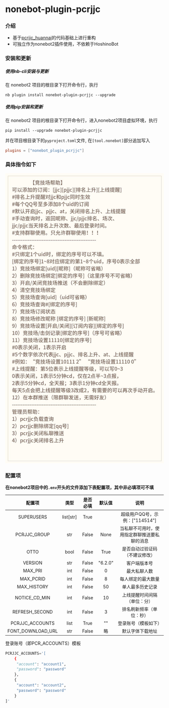 # nonebot-plugin-pcrjjc

### 介绍

* 基于[pcrjjc_huannai](https://github.com/SonderXiaoming/pcrjjc_huannai)的代码基础上进行重构
* 可独立作为nonebot2插件使用，不依赖于HoshinoBot

### 安装和更新

##### 使用nb-cli安装与更新

在 nonebot2 项目的根目录下打开命令行，执行

```shell
nb plugin install nonebot-plugin-pcrjjc --upgrade
```

##### 使用pip安装和更新

在 nonebot2 项目的根目录下打开命令行，进入nonebot2项目虚拟环境，执行

```shell
pip install --upgrade nonebot-plugin-pcrjjc
```

并在项目根目录下的`pyproject.toml`文件, 在`[tool.nonebot]`部分追加写入

```toml
plugins = ["nonebot_plugin_pcrjjc"]
```

### 具体指令如下

![竞技场帮助指令](./img/help.png)

### 配置项

**在nonebot2项目中的`.env`开头的文件添加下表配置项，其中非必填项可不填**

|        配置项        |    类型     | 是否必填  |   默认值   |           说明           |
|:-----------------:|:---------:|:-----:|:-------:|:----------------------:|
|    SUPERUSERS     | list[str] | True  |         | 超级用户QQ号，示例：["114514"]  |
|   PCRJJC_GROUP    |    str    | False |  None   | 当私聊不可用时，使用指定群聊推送要私聊的消息 |
|       OTTO        |   bool    | False |  True   |    是否自动过验证码（不建议修改）     |
|      VERSION      |    str    | False | "6.2.0" |         客户端版本号         |
|      MAX_PRI      |    int    | False |    0    |         最大私聊人数         |
|     MAX_PCRID     |    int    | False |    8    |       每人绑定的最大数量        |
|    MAX_HISTORY    |    int    | False |   50    |        单人最多历史记录        |
|   NOTICE_CD_MIN   |    int    | False |   10    |     上线提醒时间间隔（单位：分）     |
|  REFRESH_SECOND   |    int    | False |    3    |      排名刷新频率（单位：秒）      |
|  PCRJJC_ACCOUNTS  |   list    | True  |   ""    |       登录账号（模板如下）       |
| FONT_DOWNLOAD_URL |    str    | False |    略    |        默认字体下载地址        |

登录账号（即PCR_ACCOUNTS）模板

```python
PCRJJC_ACCOUNTS='[
    {
     "account": "account1",
     "password": "password"
    },
    {
     "account": "account2",
     "password": "password"
    }
]'
```

